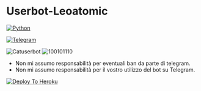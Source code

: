 # Userbot-Leoatomic

[![Python](https://img.shields.io/badge/Made%20in-python-red.svg)](https://www.python.org/)

[![Telegram](https://img.shields.io/badge/Telegram-%20@Leoatomic-black.svg)](https://t.me/Leoatomic)

![Catuserbot](https://img.shields.io/badge/Crediti:-%20Catuserbot-cyan.svg)
![100101110](https://img.shields.io/badge/Crediti:-%20100101110-red.svg)

* Non mi assumo responsabilità per eventuali ban da parte di telegram.
* Non mi assumo responsabilità per il vostro utilizzo del bot su Telegram.

[![Deploy To Heroku](https://www.herokucdn.com/deploy/button.svg)](https://dashboard.heroku.com/new?button-url=https%3A%2F%2Fgithub.com%2Fleoatomic%2Fubotpack&template=https%3A%2F%2Fgithub.com%2Fleoatomic%2Fubotpack)
